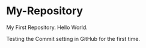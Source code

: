 # My-Repository
My First Repository.
Hello World.

Testing the Commit setting in GitHub for the first time.
